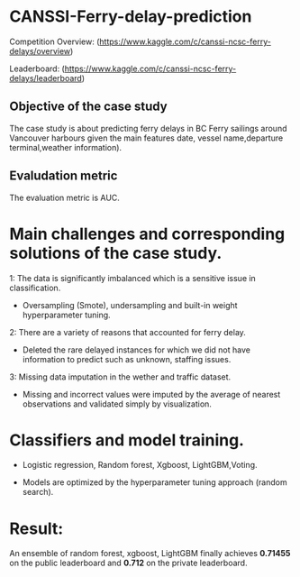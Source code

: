 # CANSSI-Ferry-delay-prediction

Competition Overview: (https://www.kaggle.com/c/canssi-ncsc-ferry-delays/overview)

Leaderboard: (https://www.kaggle.com/c/canssi-ncsc-ferry-delays/leaderboard)

## Objective of the case study
The case study is about predicting ferry delays in BC Ferry sailings around Vancouver harbours given the main features date, vessel name,departure terminal,weather information).

## Evaludation metric
The evaluation metric is AUC.

# Main challenges and corresponding solutions of the case study.

1: The data is significantly imbalanced which is a sensitive issue in classification.

- Oversampling (Smote), undersampling and built-in weight hyperparameter tuning.

2: There are a variety of reasons that accounted for ferry delay.

- Deleted the rare delayed instances for which we did not have information to predict such as unknown, staffing issues.

3: Missing data imputation in the wether and traffic dataset.

- Missing and incorrect values were imputed by the average of nearest observations and validated simply by visualization.



# Classifiers and model training.

- Logistic regression, Random forest, Xgboost, LightGBM,Voting.

- Models are optimized by the hyperparameter tuning approach (random search).

# Result:

An ensemble of random forest, xgboost, LightGBM finally achieves **0.71455** on the public leaderboard and **0.712** on the private leaderboard.

